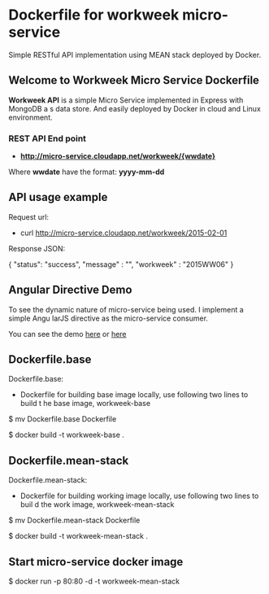 # Dockerfile for workweek micro-service
Simple RESTful API implementation using MEAN stack deployed by Docker.
## Welcome to Workweek Micro Service Dockerfile ##

**Workweek API** is a simple Micro Service implemented in Express with MongoDB a
s data store.  And easily deployed by Docker in cloud and Linux environment.

### REST API End point ###
- **http://micro-service.cloudapp.net/workweek/{wwdate}**




Where **wwdate**  have the format: **yyyy-mm-dd**



## API usage example
Request url:

- curl http://micro-service.cloudapp.net/workweek/2015-02-01


Response JSON:

{
  "status": "success", "message" : "", "workweek" : "2015WW06"
}



## Angular Directive Demo
To see the dynamic nature of micro-service being used. I implement a simple Angu
larJS directive as the micro-service consumer.


You can see the demo [here](http://micro-service.cloudapp.net) or [here](http://ec2-54-213-146-147.us-west-2.compute.amazonaws.com)


## Dockerfile.base
Dockerfile.base:

- Dockerfile for building base image locally, use following two lines to build t
he base image, workweek-base


$ mv Dockerfile.base Dockerfile

$ docker build -t workweek-base .

## Dockerfile.mean-stack
Dockerfile.mean-stack:

- Dockerfile for building working image locally, use following two lines to buil
d the work image, workweek-mean-stack


$ mv Dockerfile.mean-stack Dockerfile

$ docker build -t workweek-mean-stack .


## Start micro-service docker image

$ docker run -p 80:80 -d -t workweek-mean-stack



